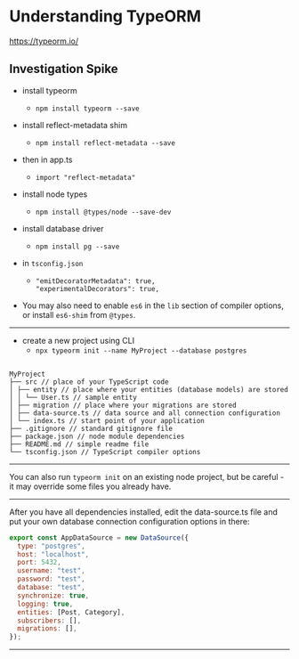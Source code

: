 # Understanding TypeORM

https://typeorm.io/

## Investigation Spike

- install typeorm

  - `npm install typeorm --save`

- install reflect-metadata shim

  - `npm install reflect-metadata --save`

- then in app.ts

  - `import "reflect-metadata"`

- install node types

  - `npm install @types/node --save-dev`

- install database driver

  - `npm install pg --save`

- in `tsconfig.json`

  - ```
    "emitDecoratorMetadata": true,
    "experimentalDecorators": true,
    ```

- You may also need to enable `es6` in the `lib` section of compiler options, or install `es6-shim` from `@types`.

---

- create a new project using CLI
  - `npx typeorm init --name MyProject --database postgres`

```

MyProject
├── src // place of your TypeScript code
│ ├── entity // place where your entities (database models) are stored
│ │ └── User.ts // sample entity
│ ├── migration // place where your migrations are stored
│ ├── data-source.ts // data source and all connection configuration
│ └── index.ts // start point of your application
├── .gitignore // standard gitignore file
├── package.json // node module dependencies
├── README.md // simple readme file
└── tsconfig.json // TypeScript compiler options

```

---

You can also run `typeorm init` on an existing node project, but be careful - it may override some files you already have.

---

After you have all dependencies installed, edit the data-source.ts file and put your own database connection configuration options in there:

```js
export const AppDataSource = new DataSource({
  type: "postgres",
  host: "localhost",
  port: 5432,
  username: "test",
  password: "test",
  database: "test",
  synchronize: true,
  logging: true,
  entities: [Post, Category],
  subscribers: [],
  migrations: [],
});
```

---
